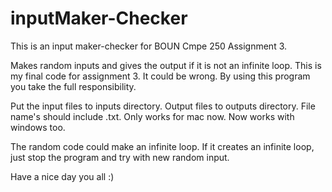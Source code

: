 # inputMaker-Checker
This is an input maker-checker for BOUN Cmpe 250 Assignment 3. 

Makes random inputs and gives the output if it is not an infinite loop. This is my final code for assignment 3.
It could be wrong. By using this program you take the full responsibility.

Put the input files to inputs directory. Output files to outputs directory.
File name's should include .txt.
Only works for mac now. Now works with windows too.

The random code could make an infinite loop. If it creates an infinite loop, just stop the program and try with new random input.

Have a nice day you all :)
